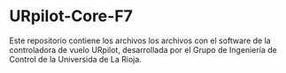 # URpilot-Core-F7
Este repositorio contiene los archivos los archivos con el software de la controladora de vuelo URpilot, desarrollada por el Grupo de Ingeniería de Control de la Universida de La Rioja.

